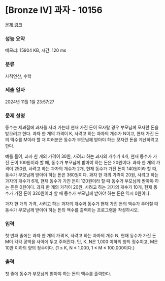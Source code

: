 # [Bronze IV] 과자 - 10156 

[문제 링크](https://www.acmicpc.net/problem/10156) 

### 성능 요약

메모리: 15904 KB, 시간: 120 ms

### 분류

사칙연산, 수학

### 제출 일자

2024년 11월 1일 23:57:27

### 문제 설명

<p>동수는 제과점에 과자를 사러 가는데 현재 가진 돈이 모자랄 경우 부모님께 모자란 돈을 받으려고 한다. 과자 한 개의 가격이 K, 사려고 하는 과자의 개수가 N이고, 현재 가진 돈의 액수를 M이라 할 때 여러분은 동수가 부모님께 받아야 하는 모자란 돈을 계산하려고 한다. </p>

<p>예를 들어, 과자 한 개의 가격이 30원, 사려고 하는 과자의 개수가 4개, 현재 동수가 가진 돈이 100원이라 할 때, 동수가 부모님께 받아야 하는 돈은 20원이다. 과자 한 개의 가격이 250원, 사려고 하는 과자의 개수가 2개, 현재 동수가 가진 돈이 140원이라 할 때, 동수가 부모님께 받아야 하는 돈은 360원이다. 과자 한 개의 가격이 20원, 사려고 하는 과자의 개수가 6개, 현재 동수가 가진 돈이 120원이라 할 때 동수가 부모님께 받아야 하는 돈은 0원이다. 과자 한 개의 가격이 20원, 사려고 하는 과자의 개수가 10개, 현재 동수가 가진 돈이 320원이라 할 때 동수가 부모님께 받아야 하는 돈은 역시 0원이다. </p>

<p>과자 한 개의 가격, 사려고 하는 과자의 개수와 동수가 현재 가진 돈의 액수가 주어질 때 동수가 부모님께 받아야 하는 돈의 액수를 출력하는 프로그램을 작성하시오. </p>

### 입력 

 <p>첫 번째 줄에는 과자 한 개의 가격 K, 사려고 하는 과자의 개수 N, 현재 동수가 가진 돈 M이 각각 공백을 사이에 두고 주어진다. 단, K, N은 1,000 이하의 양의 정수이고, M은 10만 이하의 양의 정수이다. (1 ≤ K, N ≤ 1,000, 1 ≤ M ≤ 100,000이다.) </p>

### 출력 

 <p>첫 줄에 동수가 부모님께 받아야 하는 돈의 액수를 출력한다. </p>

